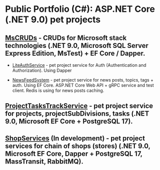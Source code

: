 # Public Portfolio (C#): ASP.NET Core (.NET 9.0) pet projects

## [MsCRUDs](MsCRUDs) - CRUDs for Microsoft stack technologies (.NET 9.0, Microsoft SQL Server Express Edition, MsTest) + EF Core / Dapper.

- [LiteAuthService](MsCRUDs/LiteAuthService) - pet project service for Auth (Authentication and Authorization). Using Dapper

- [NewsFeedSystem](MsCRUDs/NewsFeedSystem) - pet project service for news posts, topics, tags + auth. Using EF Core. ASP.NET Core Web API + gRPC service and test client.
Redis is using for news posts caching.

## [ProjectTasksTrackService](ProjectTasksTrackService) - pet project service for projects, projectSubDivisions, tasks (.NET 9.0, Microsoft EF Core + PostgreSQL 17).

## [ShopServices](ShopServices) (In development) - pet project services for chain of shops (stores) (.NET 9.0, Microsoft EF Core, Dapper + PostgreSQL 17, MassTransit, RabbitMQ).
